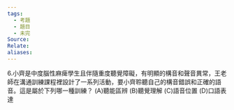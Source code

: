 ```yaml
---
tags:
  - 考題
  - 題目
  - 未完
Source:
Relate: 
aliases:
---
```

6.小齊是中度腦性麻痺學生且伴隨重度聽覺障礙，有明顯的構音和聲音異常，王老師在溝通訓練課程裡設計了一系列活動，要小齊聆聽自己的構音錯誤和正確的語音。這是屬於下列哪一種訓練？
(A)聽能區辨 (B)聽覺理解 (C)語音位置 (D)口語表達

